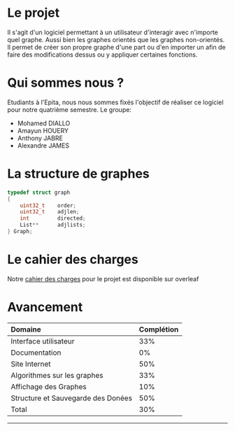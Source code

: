 [//]: <> (Text can be **bold**, _italic_, or ~~strikethrough~~.)

[//]: <> (There should be whitespace between paragraphs.)

[//]: <> (There should be whitespace between paragraphs. We recommend including a README, or a file with information about your project.)

# Le projet

Il s'agit d'un logiciel permettant à un utilisateur d'interagir avec n'importe quel graphe. Aussi bien les graphes orientés que les graphes non-orientés.
Il permet de créer son propre graphe d'une part ou d'en importer un afin de faire des modifications dessus ou y appliquer certaines fonctions.

# Qui sommes nous ?
Etudiants à l'Epita, nous nous sommes fixés l'objectif de réaliser ce logiciel pour notre quatrième semestre.
Le groupe:
*   Mohamed DIALLO
*   Amayun HOUERY
*   Anthony JABRE
*   Alexandre JAMES

# La structure de graphes

```C
typedef struct graph
{
    uint32_t    order;
   	uint32_t	adjlen;
    int         directed;
    List**      adjlists;
} Graph;
```

# Le cahier des charges

Notre [cahier des charges](https://fr.overleaf.com/gallery "Overleaf") pour le projet est disponible sur overleaf

# Avancement

|Domaine| Complétion|
|:-------------|:------------------|
|Interface utilisateur | 33% |
|Documentation | 0% |
|Site Internet | 50% |
|Algorithmes sur les graphes |33%|
|Affichage des Graphes  |10%|
|Structure et Sauvegarde des Donées |50%|
|Total |30%|

* * *
